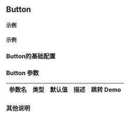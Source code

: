 ## Button

#### 示例
<preview path="../../demos/button/button.vue" title="基本使用" description=" "></preview>

#### 示例

### Button的基础配置
### Button 参数

| 参数名      | 类型                       | 默认值 | 描述                                                                                | 跳转 Demo                                 |
| :---------- | :------------------------- | :----- | :---------------------------------------------------------------------------------- | :---------------------------------------- |


### 其他说明



